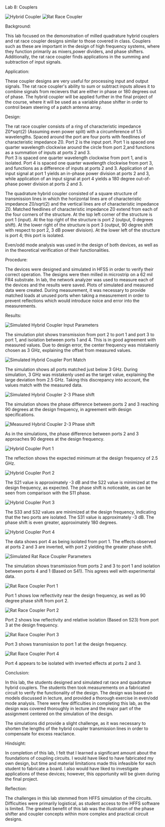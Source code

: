Lab 8: Couplers

![Hybrid Coupler](https://github.com/CourseReps/ECEN452-Spring2016/blob/master/Students/derekjanak/Lab8/Hybrid.PNG)
![Rat Race Coupler](https://github.com/CourseReps/ECEN452-Spring2016/blob/master/Students/derekjanak/Lab8/RatRace.PNG)

Background:

This lab focused on the demonstration of milled  quadrature hybrid couplers and rat race coupler 
designs similar to those covered in class.  Couplers such as these are important in the design of 
high frequency systems, where they function primarily as mixers,power dividers, and phase shifters.
Additionally, the rat race coupler finds applications in the summing and subtraction of input 
signals.

Application:

These coupler designs are very useful for processing input and output signals.  The rat race
coupler's ability to sum or subtract inputs allows it to combine signals from recievers that
are either in phase or 180 degrees out of phase.  The hybrid coupler will be applied further in
the final project of the course, where it will be used as a variable phase shifter in order to
control beam steering of a patch antenna array.

Design:

The rat race coupler consists of a ring of characteristic impedance Z0*sqrt(2) (Assuming even power
split) with a circumference of 1.5 wavelengths.  Spaced around the port are four ports with feedlines of 
characteristic impedance Z0.  Port 2 is the input port.  Port 1 is spaced one quarter wavelength 
clockwise around the circle from port 2,and functions as a summation of inputs at ports 2 and 3.  
Port 3 is spaced one quarter wavelength clockwise from port 1, and is isolated.  Port 4 is spaced one 
quarter wavelength clockwise from port 3, and functions as a difference of inputs at ports 2 and 3.
Application of an input signal at port 1 yields an in-phase power division at ports 2 and 3, while
application of an input signal at port 4 yields a 180 degree out-of-phase power division at ports
2 and 3.

The quadrature hybrid coupler consisted of a square structure of transmission lines in which the
horizontal lines are of characteristic impedance Z0/sqrt(2) and the vertical lines are of
characteristic impedance Z0.  Matched feedlines of characteristic impedance Z0 extend from each of
the four corners of the structure.  At the top left corner of the structure is port 1 (input).  At
the top right of the structure is port 2 (output, 0 degrees shift).  At the lower right of the
structure is port 3 (output, 90 degree shift with respect to port 2, 3 dB power division).  At the
lower left of the structure is port 4; this port is isolated.

Even/odd mode analysis was used in the design of both devices, as well as in the theoretical
verification of their functionalities.

Procedure:

The devices were designed and simulated in HFSS in order to verify their correct operation.  The
designs were then milled in microstrip on a 62 mil FR4 substrate.  In lab, the network analyzer was
used to measure each of the devices and the results were saved.  Plots of simulated and measured
data were created.  During measurement, it was necessary to provide matched loads at unused ports when
taking a measurement in order to prevent reflections which would introduce noice and error into the
measurements.

Results:

![Simulated Hybrid Coupler Input Parameters](https://github.com/CourseReps/ECEN452-Spring2016/blob/master/Students/derekjanak/Lab8/Simulated_Hybrid_Input.png)

The simulation plot shows transmission from port 2 to port 1 and port 3 to port 1, and isolation between ports 1 and 4.  This is in good agreement with measured values.  Due to design error, the center frequency was mistakenly chosen as 3 GHz, explaining the offset from measured values.

![Simulated Hybrid Coupler Port Match](https://github.com/CourseReps/ECEN452-Spring2016/blob/master/Students/derekjanak/Lab8/Simulated_Hybrid_Port_Match.png)

The simulation shows all ports matched just below 3 GHz.  During simulation, 3 GHz was mistakenly used as the target value, explaining the large deviation from 2.5 GHz.  Taking this discrepancy into account, the values match with the measured data.

![Simulated Hybrid Coupler 2-3 Phase shift](https://github.com/CourseReps/ECEN452-Spring2016/blob/master/Students/derekjanak/Lab8/Simulated_Hybrid_Coupler_Phase.png)

The simulation shows the phase difference between ports 2 and 3 reaching 90 degrees at the design frequency, in agreement with design specifications.

![Measured Hybrid Coupler 2-3 Phase shift](https://github.com/CourseReps/ECEN452-Spring2016/blob/master/Students/derekjanak/Lab8/Phase_Shift.png)

As in the simulations, the phase difference between ports 2 and 3 approaches 90 degrees at the design frequency.

![Hybrid Coupler Port 1](https://github.com/CourseReps/ECEN452-Spring2016/blob/master/Students/derekjanak/Lab8/Measured_Milled_Hybrid_Port1.png)

The reflection shows the expected minimum at the design frequency of 2.5 GHz.

![Hybrid Coupler Port 2](https://github.com/CourseReps/ECEN452-Spring2016/blob/master/Students/derekjanak/Lab8/Measured_Milled_Hybrid_Port2.png)

The S21 value is approximately -3 dB and the S22 value is minimized at the design frequency, as expected.  The phase shift is noticeable, as can be seen from comparison with the S11 phase.

![Hybrid Coupler Port 3](https://github.com/CourseReps/ECEN452-Spring2016/blob/master/Students/derekjanak/Lab8/Measured_Milled_Hybrid_Port3.png)

The S33 and S32 values are minimized at the design frequency, indicating that the two ports are isolated.  The S31  value is approximately -3 dB.  The phase shift is even greater, approximately 180 degrees.

![Hybrid Coupler Port 4](https://github.com/CourseReps/ECEN452-Spring2016/blob/master/Students/derekjanak/Lab8/Measured_Milled_Hybrid_Port4.png)

The data shows port 4 as being isolated from port 1.  The effects observed at ports 2 and 3 are inverted, with port 2 yielding the greater phase shift.

![Simulated Rat Race Coupler Parameters](https://github.com/CourseReps/ECEN452-Spring2016/blob/master/Students/derekjanak/Lab8/Simulated_RatRace.png)

The simulation shows transmission from ports 2 and 3 to port 1 and isolation between ports 4 and 1 (Based on S41).  This agrees well with experimental data.

![Rat Race Coupler Port 1](https://github.com/CourseReps/ECEN452-Spring2016/blob/master/Students/derekjanak/Lab8/Measured_RatRace_Port1.png)

Port 1 shows low reflectivity near the design frequency, as well as 90 degree phase shift from port 2.

![Rat Race Coupler Port 2](https://github.com/CourseReps/ECEN452-Spring2016/blob/master/Students/derekjanak/Lab8/Measured_RatRace_Port2.png)

Port 2 shows low reflectivity and relative isolation (Based on S23) from port 3 at the design frequency.

![Rat Race Coupler Port 3](https://github.com/CourseReps/ECEN452-Spring2016/blob/master/Students/derekjanak/Lab8/Measured_RatRace_Port3.png)

Port 3 shows transmission to port 1 at the design frequency.

![Rat Race Coupler Port 4](https://github.com/CourseReps/ECEN452-Spring2016/blob/master/Students/derekjanak/Lab8/Measured_RatRace_Port4.png)

Port 4 appears to be isolated with inverted effects at ports 2 and 3.

Conclusion:

In this lab, the students designed and simulated rat race and quadrature hybrid couplers.  The
students then took measurements on a fabricated circuit to verify the functionality of the
design.  The design was based on models discussed in lecture, and provided a thorough exercise
in even/odd mode analysis.  There were few difficulties in completing this lab, as the design
was covered thoroughly in lecture and the major part of the assignment centered on the simulation
of the design.

The simulations did provide a slight challenge, as it was necessary to shorten the lengths of the hybrid coupler
transmission lines in order to compensate for excess reactance.

Hindsight:

In completion of this lab, I felt that I learned a significant amount about the foundations of
coupling circuits.  I would have liked to have fabricated my own design, but time and material
limitations made this infeasible for each student to fabricate a board.  I also would have liked
to investigate applications of these devices; however, this opportunity will be given during the
final project.

Reflection:

The challenges in this lab stemmed from HFFS simulation of the circuits.  Difficulties were primarily
logistical, as student access to the HFFS software is limited.  The greatest benefit of this lab
was the illustration of the phase shifter and coupler concepts within more complex and practical
circuit designs.
